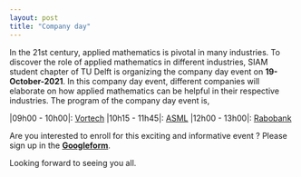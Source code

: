 ```yaml
---
layout: post
title: "Company day"
---
```


In the 21st century, applied mathematics is pivotal in many industries. To discover the role of applied mathematics in different industries, SIAM student chapter of TU Delft is organizing the company day event on **19-October-2021**. In this company day event, different companies will elaborate on how applied mathematics can be helpful in their respective industries. The program of the company day event is,

|09h00 - 10h00|: [Vortech]
|10h15 - 11h45|: [ASML]
|12h00 - 13h00|: [Rabobank]

Are you interested to enroll for this exciting and informative event ? Please sign up in the **[Googleform]**. 

Looking forward to seeing you all.


[Vortech]: https://www.vortech.nl/en/
[ASML]: https://www.asml.com/en
[Rabobank]: https://www.rabobank.nl/particulieren/
[Googleform]: https://forms.gle/scZpR2ZXFEbxC1Ns9
